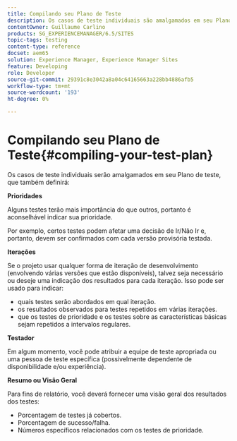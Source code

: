 ```yaml
---
title: Compilando seu Plano de Teste
description: Os casos de teste individuais são amalgamados em seu Plano de teste
contentOwner: Guillaume Carlino
products: SG_EXPERIENCEMANAGER/6.5/SITES
topic-tags: testing
content-type: reference
docset: aem65
solution: Experience Manager, Experience Manager Sites
feature: Developing
role: Developer
source-git-commit: 29391c8e3042a8a04c64165663a228bb4886afb5
workflow-type: tm+mt
source-wordcount: '193'
ht-degree: 0%

---
```


# Compilando seu Plano de Teste{#compiling-your-test-plan}

Os casos de teste individuais serão amalgamados em seu Plano de teste, que também definirá:

**Prioridades**

Alguns testes terão mais importância do que outros, portanto é aconselhável indicar sua prioridade.

Por exemplo, certos testes podem afetar uma decisão de Ir/Não Ir e, portanto, devem ser confirmados com cada versão provisória testada.

**Iterações**

Se o projeto usar qualquer forma de iteração de desenvolvimento (envolvendo várias versões que estão disponíveis), talvez seja necessário ou deseje uma indicação dos resultados para cada iteração. Isso pode ser usado para indicar:

* quais testes serão abordados em qual iteração.
* os resultados observados para testes repetidos em várias iterações.
* que os testes de prioridade e os testes sobre as características básicas sejam repetidos a intervalos regulares.

**Testador**

Em algum momento, você pode atribuir a equipe de teste apropriada ou uma pessoa de teste específica (possivelmente dependente de disponibilidade e/ou experiência).

**Resumo ou Visão Geral**

Para fins de relatório, você deverá fornecer uma visão geral dos resultados dos testes:

* Porcentagem de testes já cobertos.
* Porcentagem de sucesso/falha.
* Números específicos relacionados com os testes de prioridade.
